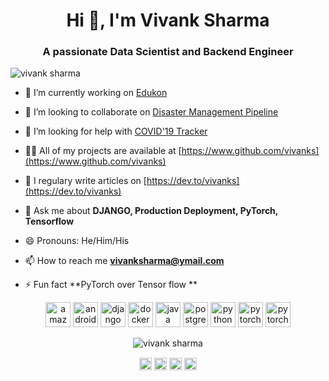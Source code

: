 <h1 align="center">Hi 👋, I'm Vivank Sharma</h1>
<h3 align="center">A passionate Data Scientist and Backend Engineer</h3>
<p align="left"> <img src="https://komarev.com/ghpvc/?username=vivanks" alt="vivank sharma" /> </p>

- 🔭 I’m currently working on [Edukon](https://github.com/vivanks/Edukon)

- 👯 I’m looking to collaborate on [Disaster Management Pipeline](https://github.com/vivanks/Disaster-Management-Pipeline)

- 🤔 I’m looking for help with [COVID'19 Tracker](https://github.com/vivanks/COVID19-Tracker)

- 👨‍💻 All of my projects are available at [https://www.github.com/vivanks](https://www.github.com/vivanks)

- 📝 I regulary write articles on [https://dev.to/vivanks](https://dev.to/vivanks)

- 💬 Ask me about **DJANGO, Production Deployment, PyTorch, Tensorflow**

- 😄 Pronouns: He/Him/His

- 📫 How to reach me **vivanksharma@ymail.com**

- ⚡ Fun fact **PyTorch over Tensor flow **

<p align="center">
<img src="https://konpa.github.io/devicon/devicon.git/icons/amazonwebservices/amazonwebservices-original-wordmark.svg" alt="amazonwebservices" width="40" height="40"/> <img src="https://konpa.github.io/devicon/devicon.git/icons/android/android-original-wordmark.svg" alt="android" width="40" height="40"/> <img src="https://konpa.github.io/devicon/devicon.git/icons/django/django-original.svg" alt="django" width="40" height="40"/> <img src="https://konpa.github.io/devicon/devicon.git/icons/docker/docker-original-wordmark.svg" alt="docker" width="40" height="40"/> <img src="https://konpa.github.io/devicon/devicon.git/icons/java/java-original-wordmark.svg" alt="java" width="40" height="40"/> <img src="https://konpa.github.io/devicon/devicon.git/icons/postgresql/postgresql-original-wordmark.svg" alt="postgresql" width="40" height="40"/> <img src="https://konpa.github.io/devicon/devicon.git/icons/python/python-original-wordmark.svg" alt="python" width="40" height="40"/>
<img src="https://api.iconify.design/logos-pytorch.svg" alt="pytorch" width="40" height="40"/>
<img src="https://api.iconify.design/logos-tensorflow.svg" alt="pytorch" width="40" height="40"/>
</p><p align="center"> <img src="https://github-readme-stats.vercel.app/api?username=vivanks&show_icons=true" alt="vivank sharma" /> 
</p>

<p align="center">
<a href="https://dev.to/vivanks" target="blank"><img align="center" src="https://cdn.jsdelivr.net/npm/simple-icons@3.0.1/icons/dev-dot-to.svg" alt="vivanks" height="20" width="20" /></a>
<a href="https://twitter.com/vivanksharma" target="blank"><img align="center" src="https://cdn.jsdelivr.net/npm/simple-icons@3.0.1/icons/twitter.svg" alt="vivanksharma" height="20" width="20" /></a>
<a href="https://linkedin.com/in/vivanks" target="blank"><img align="center" src="https://cdn.jsdelivr.net/npm/simple-icons@3.0.1/icons/linkedin.svg" alt="vivanks" height="20" width="20" /></a>
<a href="https://fb.com/vivanks" target="blank"><img align="center" src="https://cdn.jsdelivr.net/npm/simple-icons@3.0.1/icons/facebook.svg" alt="vivanks" height="20" width="20" /></a>
</p>
